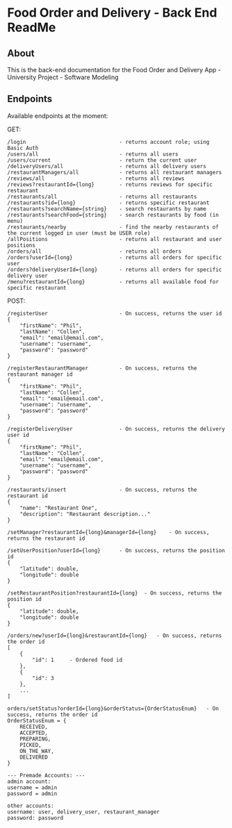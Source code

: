 
# Food Order and Delivery - Back End ReadMe
## About
This is the back-end documentation for the Food Order and Delivery App - University Project - Software Modeling


## Endpoints

Available endpoints at the moment: 

GET:

    /login                              - returns account role; using Basic Auth
    /users/all                          - returns all users
    /users/current                      - return the current user
    /deliveryUsers/all                  - returns all delivery users
    /restaurantManagers/all             - returns all restaurant managers    
    /reviews/all                        - returns all reviews
    /reviews?restaurantId={long}        - returns reviews for specific restaurant    
    /restaurants/all                    - returns all restaurants
    /restaurants?id={long}              - returns specific restaurant
    /restaurants?searchName={string}    - search restaurants by name
    /restaurants?searchFood={string}    - search restaurants by food (in menu)
    /restaurants/nearby                 - find the nearby restaurants of the current logged in user (must be USER role)
    /allPositions                       - returns all restaurant and user positions
    /orders/all                         - returns all orders
    /orders?userId={long}               - returns all orders for specific user
    /orders?deliveryUserId={long}       - returns all orders for specific delivery user
    /menu?restaurantId={long}           - returns all available food for specific restaurant
    
    

POST:

    /registerUser                       - On success, returns the user id
    {
        "firstName": "Phil",
        "lastName": "Collen",
        "email": "email@email.com",
        "username": "username",
        "password": "password"
    }
    
    /registerRestaurantManager          - On success, returns the restaurant manager id
    {
        "firstName": "Phil",
        "lastName": "Collen",
        "email": "email@email.com",
        "username": "username",
        "password": "password"
    }
    
    /registerDeliveryUser               - On success, returns the delivery user id
    {
        "firstName": "Phil",
        "lastName": "Collen",
        "email": "email@email.com",
        "username": "username",
        "password": "password"
    }
    
    /restaurants/insert                 - On success, returns the restaurant id
    {
        "name": "Restaurant One",
        "description": "Restaurant description..."
    }
    
    /setManager?restaurantId={long}&managerId={long}    - On success, returns the restaurant id
    
    /setUserPosition?userId={long}      - On success, returns the position id
    {
        "latitude": double,
        "longitude": double
    }
    
    /setRestaurantPosition?restaurantId={long}  - On success, returns the position id
    {
        "latitude": double,
        "longitude": double
    }
    
    /orders/new?userId={long}&restaurantId={long}   - On success, returns the order id
    [
        {
            "id": 1     - Ordered food id
        },
        {
            "id": 3
        },
        ...
    ]
    
    orders/setStatus?orderId={long}&orderStatus={OrderStatusEnum}   - On success, returns the order id
    OrderStatusEnum = {
        RECEIVED,
        ACCEPTED,
        PREPARING,
        PICKED,
        ON_THE_WAY,
        DELIVERED
    }
    
    --- Premade Accounts: ---
    admin account:
    username = admin
    password = admin
    
    other accounts:
    username: user, delivery_user, restaurant_manager
    password: password